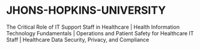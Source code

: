 # JHONS-HOPKINS-UNIVERSITY
The Critical Role of IT Support Staff in Healthcare | Health Information Technology Fundamentals | Operations and Patient Safety for Healthcare IT Staff  | Healthcare Data Security, Privacy, and Compliance
